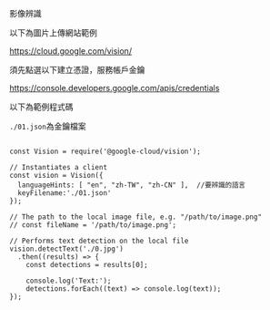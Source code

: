 影像辨識

以下為圖片上傳網站範例

https://cloud.google.com/vision/


須先點選以下建立憑證，服務帳戶金鑰

https://console.developers.google.com/apis/credentials

以下為範例程式碼


`./01.json`為金鑰檔案
```

const Vision = require('@google-cloud/vision');

// Instantiates a client
const vision = Vision({
  languageHints: [ "en", "zh-TW", "zh-CN" ],  //要辨識的語言
  keyFilename:'./01.json'
});

// The path to the local image file, e.g. "/path/to/image.png"
// const fileName = '/path/to/image.png';

// Performs text detection on the local file
vision.detectText('./0.jpg')
  .then((results) => {
    const detections = results[0];

    console.log('Text:');
    detections.forEach((text) => console.log(text));
});
```

